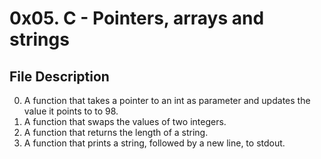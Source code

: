 # 0x05. C - Pointers, arrays and strings

## File Description

 0. A function that takes a pointer to an int as parameter and updates the value it points to to 98.
 1. A function that swaps the values of two integers.
 2. A function that returns the length of a string.
 3. A function that prints a string, followed by a new line, to stdout.
